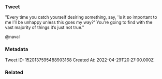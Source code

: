 ### Tweet
"Every time you catch yourself desiring something, say, 'Is it so important to me I’ll be unhappy unless this goes my way?' You’re going to find with the vast majority of things it’s just not true."

@naval

### Metadata
Tweet ID: 1520137595488903168
Created At: 2022-04-29T20:27:00.000Z

### Related

